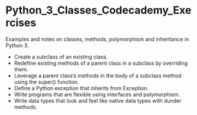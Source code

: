 # Python_3_Classes_Codecademy_Exercises
Examples and notes on classes, methods, polymorphism and inheritance in Python 3. 


* Create a subclass of an existing class.
* Redefine existing methods of a parent class in a subclass by overriding them.
* Leverage a parent class’s methods in the body of a subclass method using the super() function.
* Define a Python exception that inherits from Exception.
* Write programs that are flexible using interfaces and polymorphism.
* Write data types that look and feel like native data types with dunder methods.
